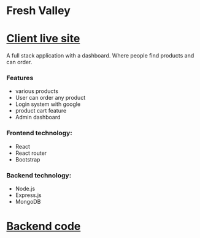# Fresh Valley

# [Client live site](https://fresh-valley-a34ef.web.app/)

A full stack application with a dashboard. Where people find products and can order.

### Features

- various products
- User can order any product
- Login system with google
- product cart feature
- Admin dashboard

### Frontend technology:

- React
- React router
- Bootstrap

### Backend technology:

- Node.js
- Express.js
- MongoDB

# [Backend code](https://github.com/apelmahmudDev/fresh-valley-server)
